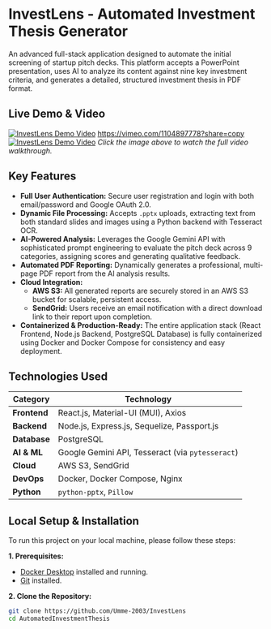 # InvestLens - Automated Investment Thesis Generator

An advanced full-stack application designed to automate the initial screening of startup pitch decks. This platform accepts a PowerPoint presentation, uses AI to analyze its content against nine key investment criteria, and generates a detailed, structured investment thesis in PDF format.

## Live Demo & Video

[![InvestLens Demo Video](https://img.youtube.com/vi/67oy2fytAu4/0.jpg)](https://youtu.be/67oy2fytAu4)
https://vimeo.com/1104897778?share=copy
[![InvestLens Demo Video](https://img.vimeo.com/1104897778?share=copy.jpg)](https://vimeo.com/1104897778?share=copy)
*Click the image above to watch the full video walkthrough.*
## Key Features

*   **Full User Authentication:** Secure user registration and login with both email/password and Google OAuth 2.0.
*   **Dynamic File Processing:** Accepts `.pptx` uploads, extracting text from both standard slides and images using a Python backend with Tesseract OCR.
*   **AI-Powered Analysis:** Leverages the Google Gemini API with sophisticated prompt engineering to evaluate the pitch deck across 9 categories, assigning scores and generating qualitative feedback.
*   **Automated PDF Reporting:** Dynamically generates a professional, multi-page PDF report from the AI analysis results.
*   **Cloud Integration:**
    *   **AWS S3:** All generated reports are securely stored in an AWS S3 bucket for scalable, persistent access.
    *   **SendGrid:** Users receive an email notification with a direct download link to their report upon completion.
*   **Containerized & Production-Ready:** The entire application stack (React Frontend, Node.js Backend, PostgreSQL Database) is fully containerized using Docker and Docker Compose for consistency and easy deployment.

## Technologies Used

| Category      | Technology                                    |
|---------------|-----------------------------------------------|
| **Frontend**  | React.js, Material-UI (MUI), Axios            |
| **Backend**   | Node.js, Express.js, Sequelize, Passport.js   |
| **Database**  | PostgreSQL                                    |
| **AI & ML**   | Google Gemini API, Tesseract (via `pytesseract`) |
| **Cloud**     | AWS S3, SendGrid                              |
| **DevOps**    | Docker, Docker Compose, Nginx                 |
| **Python**    | `python-pptx`, `Pillow`                         |

## Local Setup & Installation

To run this project on your local machine, please follow these steps:

**1. Prerequisites:**
*   [Docker Desktop](https://www.docker.com/products/docker-desktop/) installed and running.
*   [Git](https://git-scm.com/) installed.

**2. Clone the Repository:**
```bash
git clone https://github.com/Umme-2003/InvestLens
cd AutomatedInvestmentThesis
